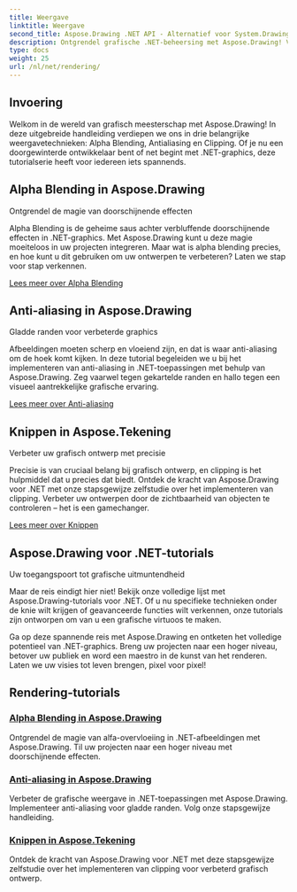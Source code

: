 ```yaml
---
title: Weergave
linktitle: Weergave
second_title: Aspose.Drawing .NET API - Alternatief voor System.Drawing.Common
description: Ontgrendel grafische .NET-beheersing met Aspose.Drawing! Verbeter projecten met alfa-overvloeiing voor doorschijnende effecten. Leer anti-aliasing en clipping voor verbeterde ontwerpen.
type: docs
weight: 25
url: /nl/net/rendering/
---
```

## Invoering

Welkom in de wereld van grafisch meesterschap met Aspose.Drawing! In deze uitgebreide handleiding verdiepen we ons in drie belangrijke weergavetechnieken: Alpha Blending, Antialiasing en Clipping. Of je nu een doorgewinterde ontwikkelaar bent of net begint met .NET-graphics, deze tutorialserie heeft voor iedereen iets spannends.

## Alpha Blending in Aspose.Drawing
Ontgrendel de magie van doorschijnende effecten

Alpha Blending is de geheime saus achter verbluffende doorschijnende effecten in .NET-graphics. Met Aspose.Drawing kunt u deze magie moeiteloos in uw projecten integreren. Maar wat is alpha blending precies, en hoe kunt u dit gebruiken om uw ontwerpen te verbeteren? Laten we stap voor stap verkennen.

[Lees meer over Alpha Blending](./alpha-blending/)

## Anti-aliasing in Aspose.Drawing
Gladde randen voor verbeterde graphics

Afbeeldingen moeten scherp en vloeiend zijn, en dat is waar anti-aliasing om de hoek komt kijken. In deze tutorial begeleiden we u bij het implementeren van anti-aliasing in .NET-toepassingen met behulp van Aspose.Drawing. Zeg vaarwel tegen gekartelde randen en hallo tegen een visueel aantrekkelijke grafische ervaring.

[Lees meer over Anti-aliasing](./antialiasing/)

## Knippen in Aspose.Tekening
Verbeter uw grafisch ontwerp met precisie

Precisie is van cruciaal belang bij grafisch ontwerp, en clipping is het hulpmiddel dat u precies dat biedt. Ontdek de kracht van Aspose.Drawing voor .NET met onze stapsgewijze zelfstudie over het implementeren van clipping. Verbeter uw ontwerpen door de zichtbaarheid van objecten te controleren – het is een gamechanger.

[Lees meer over Knippen](./clipping/)

## Aspose.Drawing voor .NET-tutorials
Uw toegangspoort tot grafische uitmuntendheid

Maar de reis eindigt hier niet! Bekijk onze volledige lijst met Aspose.Drawing-tutorials voor .NET. Of u nu specifieke technieken onder de knie wilt krijgen of geavanceerde functies wilt verkennen, onze tutorials zijn ontworpen om van u een grafische virtuoos te maken.

Ga op deze spannende reis met Aspose.Drawing en ontketen het volledige potentieel van .NET-graphics. Breng uw projecten naar een hoger niveau, betover uw publiek en word een maestro in de kunst van het renderen. Laten we uw visies tot leven brengen, pixel voor pixel!
## Rendering-tutorials
### [Alpha Blending in Aspose.Drawing](./alpha-blending/)
Ontgrendel de magie van alfa-overvloeiing in .NET-afbeeldingen met Aspose.Drawing. Til uw projecten naar een hoger niveau met doorschijnende effecten.
### [Anti-aliasing in Aspose.Drawing](./antialiasing/)
Verbeter de grafische weergave in .NET-toepassingen met Aspose.Drawing. Implementeer anti-aliasing voor gladde randen. Volg onze stapsgewijze handleiding.
### [Knippen in Aspose.Tekening](./clipping/)
Ontdek de kracht van Aspose.Drawing voor .NET met deze stapsgewijze zelfstudie over het implementeren van clipping voor verbeterd grafisch ontwerp.